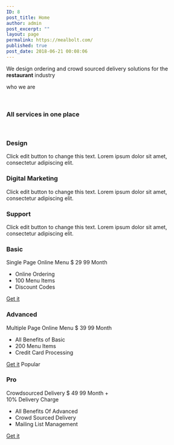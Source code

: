 ```yaml
---
ID: 8
post_title: Home
author: admin
post_excerpt: ""
layout: page
permalink: https://mealbolt.com/
published: true
post_date: 2018-06-21 00:08:06
---
```

We design ordering and crowd sourced delivery solutions for the <strong>restaurant</strong> industry		
		<p>who we are</p>		
			<h3>All services in one place</h3>		
				<h3>
					Design
				</h3>
				<p>Click edit button to change this text. Lorem ipsum dolor sit amet, consectetur adipiscing elit. </p>
				<h3>
					Digital Marketing
				</h3>
				<p>Click edit button to change this text. Lorem ipsum dolor sit amet, consectetur adipiscing elit. </p>
				<h3>
					Support
				</h3>
				<p>Click edit button to change this text. Lorem ipsum dolor sit amet, consectetur adipiscing elit. </p>
											<h3>Basic</h3>
											Single Page Online Menu
								&#36;									29
						99
													Month											
							<ul>
											<li>
										Online Ordering									
						</li>
											<li>
										100 Menu Items									
						</li>
											<li>
										Discount Codes 									
						</li>
									</ul>
									<a href="#">Get it</a>
											<h3>Advanced</h3>
											Multiple Page Online Menu
								&#36;									39
						99
													Month											
							<ul>
											<li>
										All Benefits of Basic									
						</li>
											<li>
										200 Menu Items									
						</li>
											<li>
										Credit Card Processing									
						</li>
									</ul>
									<a href="#">Get it</a>
				Popular
											<h3>Pro</h3>
											Crowdsourced Delivery
								&#36;									49
						99
													Month + <br>10% Delivery Charge											
							<ul>
											<li>
										All Benefits Of Advanced									
						</li>
											<li>
										Crowd Sourced Delivery									
						</li>
											<li>
										Mailing List  Management									
						</li>
									</ul>
									<a href="#">Get it</a>